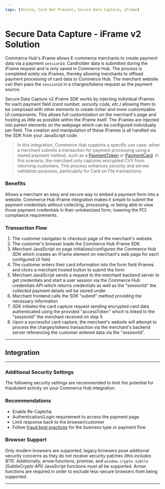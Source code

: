 ```yaml
---
tags: [Online, Card Not Present, Secure Data Capture, iFrame]
---
```


# Secure Data Capture - iFrame v2 Solution

Commerce Hub's iFrame allows E-commerce merchants to create payment data via a payment `sessionId`. Cardholder data is submitted during the iFrame request and is only saved in Commerce Hub. The process is completed solely via iFrames, thereby allowing merchants to offload payment processing of card data to Commerce Hub. The merchant website can then pass the `sessionId` in a charges/tokens request as the payment source.

Secure Data Capture v2 iFrame SDK works by injecting individual iFrames for each payment field *(card number, security code, etc.)* allowing them to be composed with other elements to create richer and more customizable UI components. This allows full customization on the merchant's page and hosting as little as possible within the iFrame itself. The iFrames are injected into parent elements on the webpage which can be configured individually per field. The creation and manipulation of these iFrames is all handled via the SDK from your JavaScript code.

<!-- theme: warning -->
> In this integration, Commerce Hub supports a specific use case: when a merchant submits a transaction for payment processing using a stored payment method, such as a [PaymentToken](?path=docs/Resources/API-Documents/Payments_VAS/Payment-Token.md) or [PaymentCard](?path=docs/Resources/Guides/Payment-Sources/Payment-Card.md). In this scenario, the merchant only captures encrypted CVV from returning customers. This process enhances security and serves validation purposes, particularly for Card on File transactions.

### Benefits

Allows a merchant an easy and secure way to embed a payment form into a website. Commerce Hub iFrame integration makes it simple to submit the payment credentials without collecting, processing, or being able to view those payment credentials in their untokenized form, lowering the PCI compliance requirements.

### Transaction Flow

1. The customer navigates to checkout page of the merchant's website.
2. The customer's browser loads the Commerce Hub iFrame SDK.
3. Merchant JavaScript on page initializes/configures the Commerce Hub SDK which creates an iFrame element on merchant's web page for each configured UI field
4. The customer enters their card information into the form field iFrames and clicks a merchant hosted button to submit the form
5. Merchant JavaScript sends a request to the merchant backend server to get credentials and start a user session via the Commerce Hub credentials API which returns credentials as well as the "sessionId" the collected payment details will be stored under
6. Merchant frontend calls the SDK "submit" method providing the necessary information
7. SDK initiates the card capture request sending encrypted card data authenticated using the provided "accessToken" which is linked to the "sessionId" the merchant received on step 5
8. Upon a successful card capture, the merchant's website will attempt to process the charges/tokens transaction via the merchant's backend server referencing the customer entered data via the "sessionId".

---

## Integration

<!-- type: row -->

<!-- type: card
title: iFrame Integration Guide
description: Begin integration with Commerce Hub's iFrame solution.
link: ?path=docs/Online-Mobile-Digital/Secure-Data-Capture/iFrame-JS/iFrame-Request.md
-->

<!-- type: card
title: iFrame Customization
description: Customize the language and CSS for Commerce Hub's iFrame solution.
link: ?path=docs/Online-Mobile-Digital/Secure-Data-Capture/iFrame-JS/iFrame-Customization.md
-->

<!-- type: card
title: iFrame Event Handling
description: Support external interactions of the card form for Commerce Hub's iFrame solution.
link: ?path=docs/Online-Mobile-Digital/Secure-Data-Capture/iFrame-JS/iFrame-Events.md
-->

<!-- type: card
title: iFrame Methods
description: Methods used to acquire an instance of the payment form.
link: ?path=docs/Online-Mobile-Digital/Secure-Data-Capture/iFrame-JS/iFrame-Methods.md
-->

<!-- type: row-end -->

---

### Additional Security Settings

The following security settings are recommended to limit the potential for fraudulent activity on your Commerce Hub integration.

### Recommendations

- Enable Re-Captcha
- Authentication/Login requirement to access the payment page
- Limit response back to the browser/customer
- Follow [fraud best practices](?path=docs/Resources/Guides/Fraud/Fraud-Settings.md) for the business type or payment flow

### Browser Support

Only modern browsers are supported, legacy browsers pose additional security concerns as they do not receive security patches *(this includes IE11)*. Additionally, arrow functions, promise, and `window.crypto.subtle` *(SubtleCrypto API)* JavaScript functions must all be supported. Arrow functions are required in order to exclude less-secure browsers from being supported.

---

